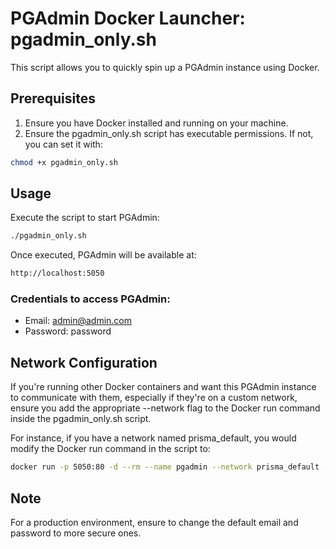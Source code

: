 # PGAdmin Docker Launcher: pgadmin_only.sh
This script allows you to quickly spin up a PGAdmin instance using Docker.
## Prerequisites
  1. Ensure you have Docker installed and running on your machine.
  2. Ensure the pgadmin_only.sh script has executable permissions. If not, you can set it with:

```bash
chmod +x pgadmin_only.sh
```

## Usage

Execute the script to start PGAdmin:

```bash
./pgadmin_only.sh
```

Once executed, PGAdmin will be available at:

```bash
http://localhost:5050
```

### Credentials to access PGAdmin:
  - Email: admin@admin.com
  - Password: password

## Network Configuration

If you're running other Docker containers and want this PGAdmin instance to communicate with them, especially if they're on a custom network, ensure you add the appropriate --network flag to the Docker run command inside the pgadmin_only.sh script.

For instance, if you have a network named prisma_default, you would modify the Docker run command in the script to:

```bash
docker run -p 5050:80 -d --rm --name pgadmin --network prisma_default -e PGADMIN_DEFAULT_EMAIL=admin@admin.com -e PGADMIN_DEFAULT_PASSWORD=password -e PGADMIN_LISTEN_PORT=80 -e HKEY_CLASSES_ROOT=text/javascript dpage/pgadmin4
```

## Note

For a production environment, ensure to change the default email and password to more secure ones.